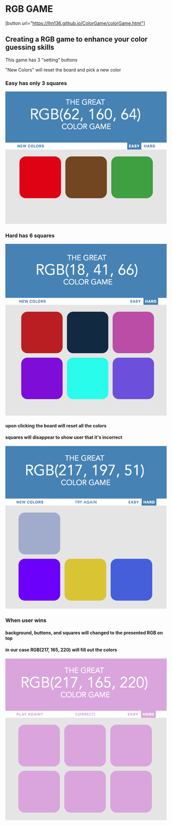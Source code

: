 # RGB GAME
[button url="https://lhn136.github.io/ColorGame/colorGame.html"]
## Creating a RGB game to enhance your color guessing skills

This game has 3 "setting" buttons

"New Colors" will reset the board and pick a new color

### Easy has only 3 squares

![image info](./imgs/easy.png)

### Hard has 6 squares 

![image info](./imgs/starting.png)

#### upon clicking the board will reset all the colors

#### squares will disappear to show user that it's incorrect

![image info](./imgs/incorrectclick.png)

### When user wins
#### background, buttons, and squares will changed to the presented RGB on top
#### in our case RGB(217, 165, 220) will fill out the colors

![image info](./imgs/winner.png)

